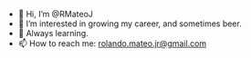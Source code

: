 - 👋 Hi, I’m @RMateoJ
- 👀 I’m interested in growing my career, and sometimes beer.
- 🌱 Always learning.
- 📫 How to reach me: rolando.mateo.jr@gmail.com

